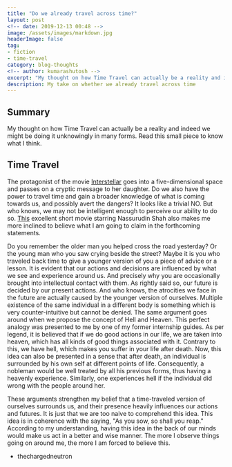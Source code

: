 ```yaml
---
title: "Do we already travel across time?"
layout: post
<!-- date: 2019-12-13 00:48 -->
image: /assets/images/markdown.jpg
headerImage: false
tag:
- fiction
- time-travel
category: blog-thoughts
<!-- author: kumarashutosh -->
excerpt: "My thought on how Time Travel can actually be a reality and indeed we might be doing it unknowingly in many forms. Read this small piece to know what I think."
description: My take on whether we already travel across time
---
```


## Summary

My thought on how Time Travel can actually be a reality and indeed we might be doing it unknowingly in many forms. Read this small piece to know what I think.

## Time Travel

The protagonist of the movie [Interstellar](https://www.imdb.com/title/tt0816692/) goes into a five-dimensional space and passes on a cryptic message to her daughter. Do we also have the power to travel time and gain a broader knowledge of what is coming towards us, and possibly avert the dangers? It looks like a trivial NO. But who knows, we may not be intelligent enough to perceive our ability to do so. [This](https://www.youtube.com/watch?v=23KufSqo6cQ) excellent short movie starring Nassurudin Shah also makes me more inclined to believe what I am going to claim in the 
forthcoming statements.

Do you remember the older man you helped cross the road yesterday? Or the young man who you saw crying beside the street? Maybe
it is you who traveled back time to give a younger version of you a piece of advice or a lesson. It is evident that our actions and decisions are influenced by what we see and experience around us. And precisely why you are occasionally brought into intellectual
contact with them. As rightly said so, our future is decided by our present actions. And who knows, the atrocities we face in the future
are actually caused by the younger version of ourselves. Multiple existence of the same individual in a different body is something
which is very counter-intuitive but cannot be denied. The same argument goes around when we propose the concept of Hell and 
Heaven. This perfect analogy was presented to me by one of my former internship guides. As per legend, it is believed that if we do good actions in our life, we are taken into heaven, which has all kinds of good things associated with it. Contrary
to this, we have hell, which makes you suffer in your life after death. Now, this idea can also be presented in a sense that
after death, an individual is surrounded by his own self at different points of life. Consequently, a nobleman would be well treated by all his previous forms, thus having a heavenly experience. Similarly, one experiences hell if the individual did wrong with the people around her.

These arguments strengthen my belief that a time-traveled version of ourselves surrounds us, and their presence heavily influences our actions and futures. It is just that we are too naive to comprehend this idea. This idea is in coherence with the saying, "As you sow, so shall you reap." According to my understanding, having this idea in the back
of our minds would make us act in a better and wise manner. The more I observe things going on around me, the more I am forced to believe this.

- thechargedneutron

